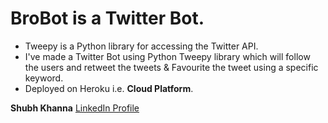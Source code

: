 # BroBot is a Twitter Bot.

* Tweepy is a Python library for accessing the Twitter API.
* I've made a Twitter Bot using Python Tweepy library which will follow the users and retweet the tweets & Favourite the tweet using a specific keyword.
* Deployed on Heroku i.e. **Cloud Platform**.

**Shubh Khanna**
[LinkedIn Profile](https://www.linkedin.com/in/shubh-khanna-2b6986191/)

